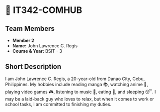 # 🚀 IT342-COMHUB 

## Team Members
- **Member 2**
- **Name:** John Lawrence C. Regis
- **Course & Year:** BSIT - 3

## Short Description
I am John Lawrence C. Regis, a 20-year-old from Danao City, Cebu, Philippines. My hobbies include reading manga 📚, watching anime 🎥, playing video games 🎮, listening to music 🎵, eating 🍔, and sleeping 😴. I may be a laid-back guy who loves to relax, but when it comes to work or school tasks, I am committed to finishing my duties.
